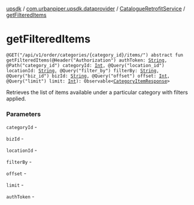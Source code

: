 [upsdk](../../index.md) / [com.urbanpiper.upsdk.dataprovider](../index.md) / [CatalogueRetrofitService](index.md) / [getFilteredItems](./get-filtered-items.md)

# getFilteredItems

`@GET("/api/v1/order/categories/{category_id}/items/") abstract fun getFilteredItems(@Header("Authorization") authToken: `[`String`](https://kotlinlang.org/api/latest/jvm/stdlib/kotlin/-string/index.html)`, @Path("category_id") categoryId: `[`Int`](https://kotlinlang.org/api/latest/jvm/stdlib/kotlin/-int/index.html)`, @Query("location_id") locationId: `[`String`](https://kotlinlang.org/api/latest/jvm/stdlib/kotlin/-string/index.html)`, @Query("filter_by") filterBy: `[`String`](https://kotlinlang.org/api/latest/jvm/stdlib/kotlin/-string/index.html)`, @Query("biz_id") bizId: `[`String`](https://kotlinlang.org/api/latest/jvm/stdlib/kotlin/-string/index.html)`, @Query("offset") offset: `[`Int`](https://kotlinlang.org/api/latest/jvm/stdlib/kotlin/-int/index.html)`, @Query("limit") limit: `[`Int`](https://kotlinlang.org/api/latest/jvm/stdlib/kotlin/-int/index.html)`): Observable<`[`CategoryItemResponse`](../../com.urbanpiper.upsdk.model.networkresponse/-category-item-response/index.md)`>`

Retrieves the list of items available under a particular category with filters applied.

### Parameters

`categoryId` -

`bizId` -

`locationId` -

`filterBy` -

`offset` -

`limit` -

`authToken` - 